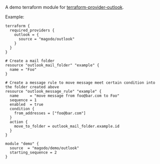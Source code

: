 A demo terraform module for [terraform-provider-outlook](https://github.com/magodo/terraform-provider-outlook).

Example:

```hcl
terraform {
  required_providers {
    outlook = {
      source = "magodo/outlook"
    }
  }
}

# Create a mail folder
resource "outlook_mail_folder" "example" {
  name = "Foo"
}

# Create a message rule to move message meet certain condition into the folder created above
resource "outlook_message_rule" "example" {
  name     = "move message from foo@bar.com to Foo"
  sequence = 1
  enabled  = true
  condition {
    from_addresses = ["foo@bar.com"]
  }
  action {
    move_to_folder = outlook_mail_folder.example.id
  }
}

module "demo" {
  source  = "magodo/demo/outlook"
  starting_sequence = 2
}
```

